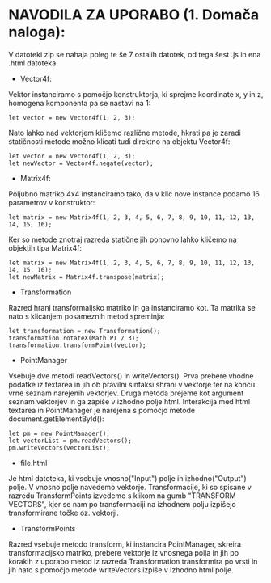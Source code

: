 # NAVODILA ZA UPORABO (1. Domača naloga):

V datoteki zip se nahaja poleg te še 7 ostalih datotek, od tega šest .js in ena .html datoteka.

- Vector4f:

Vektor instanciramo s pomočjo konstruktorja, ki sprejme koordinate x, y in z, homogena komponenta pa se nastavi na 1:

    let vector = new Vector4f(1, 2, 3);

Nato lahko nad vektorjem kličemo različne metode, hkrati pa je zaradi statičnosti metode možno klicati tudi direktno na objektu Vector4f:

    let vector = new Vector4f(1, 2, 3);
    let newVector = Vector4f.negate(vector);

- Matrix4f:

Poljubno matriko 4x4 instanciramo tako, da v klic nove instance podamo 16 parametrov v konstruktor:

    let matrix = new Matrix4f(1, 2, 3, 4, 5, 6, 7, 8, 9, 10, 11, 12, 13, 14, 15, 16);

Ker so metode znotraj razreda statične jih ponovno lahko kličemo na objektih tipa Matrix4f:

    let matrix = new Matrix4f(1, 2, 3, 4, 5, 6, 7, 8, 9, 10, 11, 12, 13, 14, 15, 16);
    let newMatrix = Matrix4f.transpose(matrix);

- Transformation

Razred hrani transformaijsko matriko in ga instanciramo kot. Ta matrika se nato s klicanjem posameznih metod spreminja:

    let transformation = new Transformation();
    transformation.rotateX(Math.PI / 3);
    transformation.transformPoint(vector);

- PointManager

Vsebuje dve metodi readVectors() in writeVectors(). Prva prebere vhodne podatke iz textarea in jih ob pravilni sintaksi shrani v vektorje ter na koncu vrne seznam narejenih vektorjev. Druga metoda prejeme kot argument seznam vektorjev in ga zapiše v izhodno polje html. Interakcija med html textarea in PointManager je narejena s pomočjo metode document.getElementById():

    let pm = new PointManager();
    let vectorList = pm.readVectors();
    pm.writeVectors(vectorList);

- file.html

Je html datoteka, ki vsebuje vnosno("Input") polje in izhodno("Output") polje. V vnosno polje navedemo vektorje. Transformacije, ki so spisane v razredu TransformPoints izvedemo s klikom na gumb "TRANSFORM VECTORS", kjer se nam po transformaciji na izhodnem polju izpišejo transformirane točke oz. vektorji.

- TransformPoints

Razred vsebuje metodo transform, ki instancira PointManager, skreira transformacijsko matriko, prebere vektorje iz
vnosnega polja in jih po korakih z uporabo metod iz razreda Transformation transformira po vrsti in jih nato s pomočjo metode writeVectors izpiše v izhodno html polje.

    

